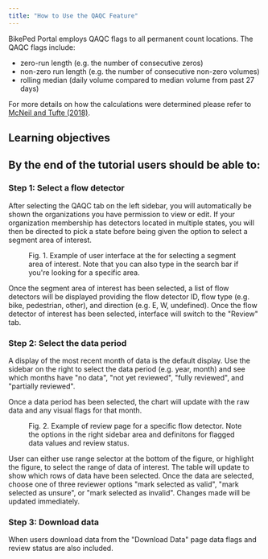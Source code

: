 ```yaml
---
title: "How to Use the QAQC Feature"
---
```


BikePed Portal employs QAQC flags to all permanent count locations. The QAQC flags include:
- zero-run length (e.g. the number of consecutive zeros)
- non-zero run length (e.g. the number of consecutive non-zero volumes)
- rolling median (daily volume compared to median volume from past 27 days)  
  
For more details on how the calculations were determined please refer to [McNeil and Tufte (2018)](https://nitc.trec.pdx.edu/research/project/1026/Biking_and_Walking_Quality_Counts:_Using_%E2%80%9CBikePed_Portal%E2%80%9D_Counts_to_Develop_Data_Quality_Checks).  
  
## Learning objectives  
By the end of the tutorial users should be able to:
- 

### Step 1: Select a flow detector
After selecting the QAQC tab on the left sidebar, you will automatically be shown the organizations you have permission to view or edit. If your organization membership has detectors located in multiple states, you will then be directed to pick a state before being given the option to select a segment area of interest.  
  
<figure class="align-left">
  <img src="{{ site.url }}{{ site.baseurl }}/assets/images/qaqc-segarea-interest.png" alt="">
  <figcaption>Fig. 1. Example of user interface at the for selecting a segment area of interest. Note that you can also type in the search bar if you're looking for a specific area.</figcaption>
</figure>  

Once the segment area of interest has been selected, a list of flow detectors will be displayed providing the flow detector ID, flow type (e.g. bike, pedestrian, other), and direction (e.g. E, W, undefined). Once the flow detector of interest has been selected, interface will switch to the "Review" tab.

### Step 2: Select the data period  
A display of the most recent month of data is the default display. Use the sidebar on the right to select the data period (e.g. year, month) and see which months have "no data", "not yet reviewed", "fully reviewed", and "partially reviewed".  
  
Once a data period has been selected, the chart will update with the raw data and any visual flags for that month.   
  
<figure class="align-left">
  <img src="{{ site.url }}{{ site.baseurl }}/assets/images/qaqc-review-page.png" alt="">
  <figcaption>Fig. 2. Example of review page for a specific flow detector. Note the options in the right sidebar area and definitons for flagged data values and review status.</figcaption>
</figure>  
  
User can either use range selector at the bottom of the figure, or highlight the figure, to select the range of data of interest. The table will update to show which rows of data have been selected. Once the data are selected, choose one of three reviewer options "mark selected as valid", "mark selected as unsure", or "mark selected as invalid". Changes made will be updated immediately.  

### Step 3: Download data
When users download data from the "Download Data" page data flags and review status are also included.